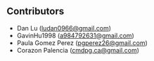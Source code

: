 Contributors
---

- Dan Lu (ludan0966@gmail.com)
- GavinHu1998 (a984792631@gmail.com)
- Paula Gomez Perez (pgperez26@gmail.com)
- Corazon Palencia (cmdpg.ca@gmail.com)

